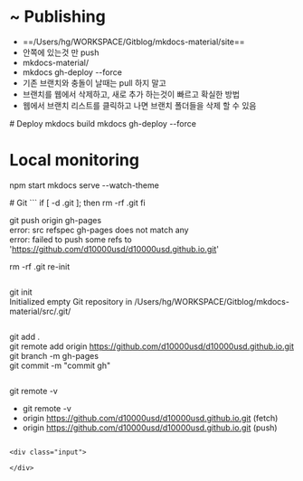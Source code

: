 
# ~ Publishing
- ==/Users/hg/WORKSPACE/Gitblog/mkdocs-material/site==
- 안쪽에 있는것 만 push
- mkdocs-material/
- mkdocs gh-deploy --force
- 기존 브랜치와 충돌이 날때는 pull 하지 말고    
- 브랜치를 웹에서 삭제하고, 새로 추가 하는것이 빠르고 확실한 방법  
- 웹에서 브랜치 리스트를 클릭하고 나면 브랜치 폴더들을 삭제 할 수 있음    
<div class="input">  

</div>
# Deploy  
mkdocs build  
mkdocs gh-deploy --force  
<div class="input">  

</div>


# Local monitoring
npm start 
mkdocs serve --watch-theme  
<div class="input">  

</div>
# Git 
```
if [ -d .git ]; then  
  rm -rf .git  
fi

git push origin gh-pages  
error: src refspec gh-pages does not match any  
error: failed to push some refs to 
'https://github.com/d10000usd/d10000usd.github.io.git'  

rm -rf .git
re-init
```

```
git init  
Initialized empty 
Git repository in /Users/hg/WORKSPACE/Gitblog/mkdocs-material/src/.git/   
```

```
git add .  
git remote add origin https://github.com/d10000usd/d10000usd.github.io.git  
git branch -m gh-pages  
git commit -m "commit gh"  
```
```
git remote -v  
- git remote -v  
- origin  https://github.com/d10000usd/d10000usd.github.io.git (fetch)  
- origin  https://github.com/d10000usd/d10000usd.github.io.git (push)  
```

<div class="input">  

</div>